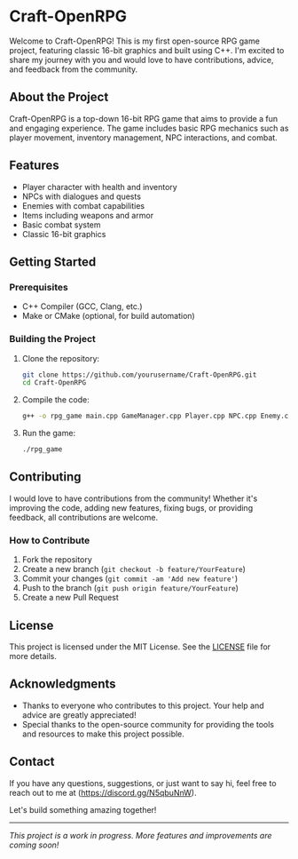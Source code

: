 # Craft-OpenRPG

Welcome to Craft-OpenRPG! This is my first open-source RPG game project, featuring classic 16-bit graphics and built using C++. I'm excited to share my journey with you and would love to have contributions, advice, and feedback from the community.

## About the Project

Craft-OpenRPG is a top-down 16-bit RPG game that aims to provide a fun and engaging experience. The game includes basic RPG mechanics such as player movement, inventory management, NPC interactions, and combat.

## Features

- Player character with health and inventory
- NPCs with dialogues and quests
- Enemies with combat capabilities
- Items including weapons and armor
- Basic combat system
- Classic 16-bit graphics

## Getting Started

### Prerequisites

- C++ Compiler (GCC, Clang, etc.)
- Make or CMake (optional, for build automation)

### Building the Project

1. Clone the repository:
    ```bash
    git clone https://github.com/yourusername/Craft-OpenRPG.git
    cd Craft-OpenRPG
    ```

2. Compile the code:
    ```bash
    g++ -o rpg_game main.cpp GameManager.cpp Player.cpp NPC.cpp Enemy.cpp Item.cpp Inventory.cpp Quest.cpp
    ```

3. Run the game:
    ```bash
    ./rpg_game
    ```

## Contributing

I would love to have contributions from the community! Whether it's improving the code, adding new features, fixing bugs, or providing feedback, all contributions are welcome.

### How to Contribute

1. Fork the repository
2. Create a new branch (`git checkout -b feature/YourFeature`)
3. Commit your changes (`git commit -am 'Add new feature'`)
4. Push to the branch (`git push origin feature/YourFeature`)
5. Create a new Pull Request

## License

This project is licensed under the MIT License. See the [LICENSE](LICENSE) file for more details.

## Acknowledgments

- Thanks to everyone who contributes to this project. Your help and advice are greatly appreciated!
- Special thanks to the open-source community for providing the tools and resources to make this project possible.

## Contact

If you have any questions, suggestions, or just want to say hi, feel free to reach out to me at (https://discord.gg/N5qbuNnW).

Let's build something amazing together!

---

*This project is a work in progress. More features and improvements are coming soon!*
